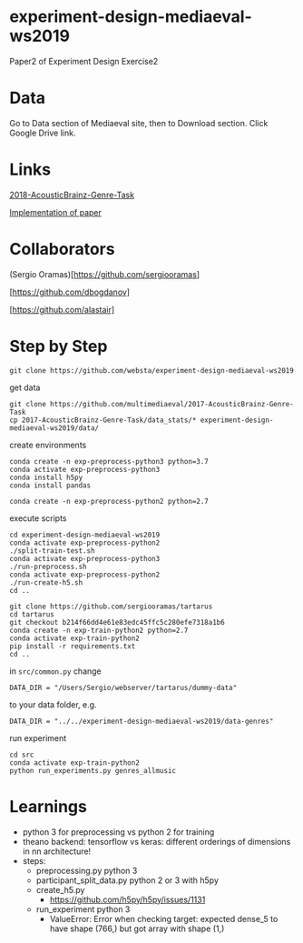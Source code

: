 # experiment-design-mediaeval-ws2019
Paper2 of Experiment Design Exercise2

# Data

Go to Data section of Mediaeval site, then to Download section. Click Google Drive link.

# Links

[2018-AcousticBrainz-Genre-Task](https://multimediaeval.github.io/2018-AcousticBrainz-Genre-Task/)

[Implementation of paper](https://github.com/MTG/acousticbrainz-mediaeval-baselines)


# Collaborators

(Sergio Oramas)[https://github.com/sergiooramas]

[https://github.com/dbogdanov]

[https://github.com/alastair]

# Step by Step

```
git clone https://github.com/websta/experiment-design-mediaeval-ws2019
```

get data
```
git clone https://github.com/multimediaeval/2017-AcousticBrainz-Genre-Task
cp 2017-AcousticBrainz-Genre-Task/data_stats/* experiment-design-mediaeval-ws2019/data/
```

create environments
```
conda create -n exp-preprocess-python3 python=3.7
conda activate exp-preprocess-python3
conda install h5py
conda install pandas

conda create -n exp-preprocess-python2 python=2.7
```

execute scripts
```
cd experiment-design-mediaeval-ws2019
conda activate exp-preprocess-python2
./split-train-test.sh
conda activate exp-preprocess-python3
./run-preprocess.sh
conda activate exp-preprocess-python2
./run-create-h5.sh
cd ..
```

```
git clone https://github.com/sergiooramas/tartarus
cd tartarus
git checkout b214f66dd4e61e83edc45ffc5c280efe7318a1b6
conda create -n exp-train-python2 python=2.7
conda activate exp-train-python2
pip install -r requirements.txt
cd ..
```

in `src/common.py` change
```
DATA_DIR = "/Users/Sergio/webserver/tartarus/dummy-data"
```

to your data folder, e.g.
```
DATA_DIR = "../../experiment-design-mediaeval-ws2019/data-genres"
```

run experiment
```
cd src
conda activate exp-train-python2
python run_experiments.py genres_allmusic
```

# Learnings

- python 3 for preprocessing vs python 2 for training
- theano backend: tensorflow vs keras: different orderings of dimensions in nn architecture!
- steps:
  - preprocessing.py python 3
  - participant_split_data.py python 2 or 3 with h5py
  - create_h5.py
    - https://github.com/h5py/h5py/issues/1131
  - run_experiment python 3
    - ValueError: Error when checking target: expected dense_5 to have shape (766,) but got array with shape (1,)